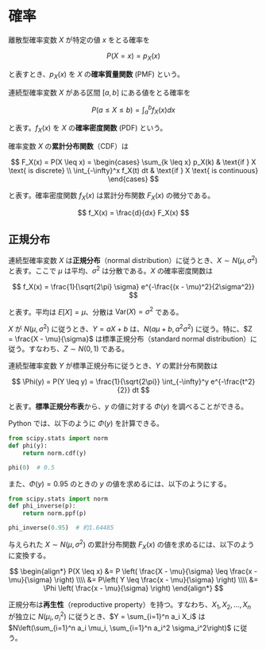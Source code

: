 # 確率

離散型確率変数 $X$ が特定の値 $x$ をとる確率を

$$
P(X = x) = p_X(x)
$$

と表すとき、$p_X(x)$ を $X$ の**確率質量関数** (PMF) という。

連続型確率変数 $X$ がある区間 $[a, b]$ にある値をとる確率を

$$
P(a \leq X \leq b) = \int_a^b f_X(x) dx
$$

と表す。$f_X(x)$ を $X$ の**確率密度関数** (PDF) という。

確率変数 $X$ の**累計分布関数**（CDF）は

$$
F_X(x) = P(X \leq x) = \begin{cases}
\sum_{k \leq x} p_X(k) & \text{if } X \text{ is discrete} \\
\int_{-\infty}^x f_X(t) dt & \text{if } X \text{ is continuous}
\end{cases}
$$

と表す。確率密度関数 $f_X(x)$ は累計分布関数 $F_X(x)$ の微分である。

$$
f_X(x) = \frac{d}{dx} F_X(x)
$$

## 正規分布

連続型確率変数 $X$ は**正規分布**（normal distribution）に従うとき、$X \sim N(\mu, \sigma^2)$ と表す。ここで $\mu$ は平均、$\sigma^2$ は分散である。$X$ の確率密度関数は

$$
f_X(x) = \frac{1}{\sqrt{2\pi} \sigma} e^{-\frac{(x - \mu)^2}{2\sigma^2}}
$$

と表す。平均は $E[X] = \mu$、分散は $\text{Var}(X) = \sigma^2$ である。

$X$ が $N(\mu, \sigma^2)$ に従うとき、$Y = aX + b$ は、$N(a\mu + b, a^2\sigma^2)$ に従う。特に、$Z = \frac{X - \mu}{\sigma}$ は標準正規分布（standard normal distribution）に従う。すなわち、$Z \sim N(0, 1)$ である。

連続型確率変数 $Y$ が標準正規分布に従うとき、$Y$ の累計分布関数は

$$
\Phi(y) = P(Y \leq y) = \frac{1}{\sqrt{2\pi}} \int_{-\infty}^y e^{-\frac{t^2}{2}} dt
$$

と表す。**標準正規分布表**から、$y$ の値に対する $\Phi(y)$ を調べることができる。

Python では、以下のように $\Phi(y)$ を計算できる。

```python
from scipy.stats import norm
def phi(y):
    return norm.cdf(y)

phi(0)  # 0.5
```

また、$\Phi(y)=0.95$ のときの $y$ の値を求めるには、以下のようにする。

```python
from scipy.stats import norm
def phi_inverse(p):
    return norm.ppf(p)

phi_inverse(0.95)  # 約1.64485
```

与えられた $X \sim N(\mu, \sigma^2)$ の累計分布関数 $F_X(x)$ の値を求めるには、以下のように変換する。

$$
\begin{align*}
P(X \leq x) 
&= P \left( \frac{X - \mu}{\sigma} \leq \frac{x - \mu}{\sigma} \right) \\\\
&= P\left( Y \leq \frac{x - \mu}{\sigma} \right) \\\\
&= \Phi \left( \frac{x - \mu}{\sigma} \right)
\end{align*}
$$

正規分布は**再生性**（reproductive property）を持つ。すなわち、$X_1, X_2, \ldots, X_n$ が独立に $N(\mu_i, \sigma_i^2)$ に従うとき、$Y = \sum_{i=1}^n a_i X_i$ は $N\left(\sum_{i=1}^n a_i \mu_i, \sum_{i=1}^n a_i^2 \sigma_i^2\right)$ に従う。

